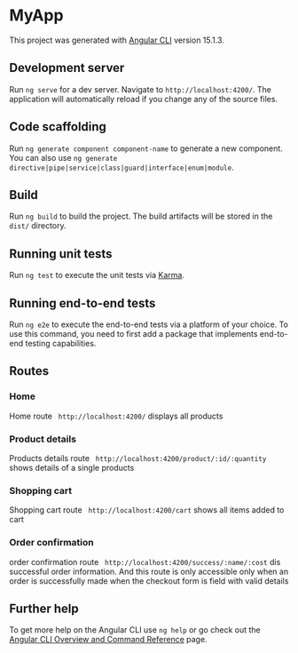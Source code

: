# MyApp

This project was generated with [Angular CLI](https://github.com/angular/angular-cli) version 15.1.3.

## Development server

Run `ng serve` for a dev server. Navigate to `http://localhost:4200/`. The application will automatically reload if you change any of the source files.

## Code scaffolding

Run `ng generate component component-name` to generate a new component. You can also use `ng generate directive|pipe|service|class|guard|interface|enum|module`.

## Build

Run `ng build` to build the project. The build artifacts will be stored in the `dist/` directory.

## Running unit tests

Run `ng test` to execute the unit tests via [Karma](https://karma-runner.github.io).

## Running end-to-end tests

Run `ng e2e` to execute the end-to-end tests via a platform of your choice. To use this command, you need to first add a package that implements end-to-end testing capabilities.

## Routes

### Home

Home route ` http://localhost:4200/` displays all products

### Product details

Products details route ` http://localhost:4200/product/:id/:quantity` shows details of a single products

### Shopping cart

Shopping cart route ` http://localhost:4200/cart` shows all items added to cart

### Order confirmation

order confirmation route ` http://localhost:4200/success/:name/:cost` dis successful order information. And this route is only accessible only when an order is successfully made when the checkout form is field with valid details

## Further help

To get more help on the Angular CLI use `ng help` or go check out the [Angular CLI Overview and Command Reference](https://angular.io/cli) page.
